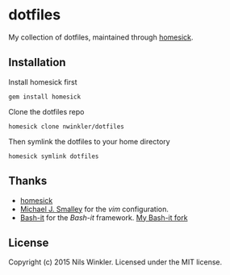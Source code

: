 dotfiles
========

My collection of dotfiles, maintained through [homesick](https://github.com/technicalpickles/homesick).

Installation
------------

Install homesick first

    gem install homesick

Clone the dotfiles repo

    homesick clone nwinkler/dotfiles

Then symlink the dotfiles to your home directory

    homesick symlink dotfiles


Thanks
------

* [homesick](https://github.com/technicalpickles/homesick)
* [Michael J. Smalley](https://github.com/michaeljsmalley/dotfiles) for the _vim_ configuration.
* [Bash-it](https://github.com/bash-it/bash-it) for the _Bash-it_ framework. [My Bash-it fork](https://github.com/nwinkler/bash-it)

License
-------

Copyright (c) 2015 Nils Winkler. Licensed under the MIT license.
